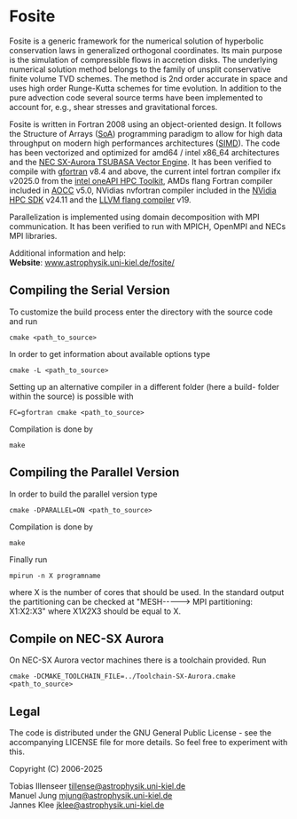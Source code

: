 # Fosite

Fosite is a generic framework for the numerical solution of hyperbolic conservation
laws in generalized orthogonal coordinates. Its main purpose is the simulation of
compressible flows in accretion disks. The underlying numerical solution method
belongs to the family of unsplit conservative finite volume TVD schemes. The method
is 2nd order accurate in space and uses high order Runge-Kutta schemes for time evolution.
In addition to the pure advection code several source terms have been implemented to
account for, e.g., shear stresses and gravitational forces.

Fosite is written in Fortran 2008 using an object-oriented design. It follows the
Structure of Arrays ([SoA](https://en.wikipedia.org/wiki/AOS_and_SOA)) programming paradigm
to allow for high data throughput on modern high performances architectures
([SIMD](https://en.wikipedia.org/wiki/SIMD)). The code has been vectorized and optimized for
amd64 / intel x86_64 architectures and the [NEC SX-Aurora TSUBASA Vector Engine](https://www.nec.com/en/global/solutions/hpc/sx/vector_engine.html).
It has been verified to compile with [gfortran](https://gcc.gnu.org/fortran/) v8.4 and above,
the current intel fortran compiler ifx v2025.0 from the [intel oneAPI HPC Toolkit](https://www.intel.com/content/www/us/en/developer/tools/oneapi/hpc-toolkit.html),
AMDs flang Fortran compiler included in [AOCC](https://www.amd.com/en/developer/aocc.html) v5.0,
NVidias nvfortran compiler included in the [NVidia HPC SDK](https://developer.nvidia.com/hpc-sdk) v24.11
and the [LLVM flang compiler](https://github.com/llvm/llvm-project) v19.

Parallelization is implemented using domain decomposition with MPI communication. It has
been verified to run with MPICH, OpenMPI and NECs MPI libraries.

Additional information and help:  
**Website**: www.astrophysik.uni-kiel.de/fosite/  

## Compiling the Serial Version
To customize the build process enter the directory with the source code
and run

    cmake <path_to_source>

In order to get information about available options type

    cmake -L <path_to_source>

Setting up an alternative compiler in a different folder (here a build-
folder within the source) is possible with

    FC=gfortran cmake <path_to_source>

Compilation is done by

    make

## Compiling the Parallel Version
In order to build the parallel version type

    cmake -DPARALLEL=ON <path_to_source>

Compilation is done by

    make

Finally run

    mpirun -n X programname

where X is the number of cores that should be used. In the standard output
the partitioning can be checked at "MESH-----> MPI partitioning: X1:X2:X3" where
X1*X2*X3 should be equal to X.


## Compile on NEC-SX Aurora
On NEC-SX Aurora vector machines there is a toolchain provided. Run

    cmake -DCMAKE_TOOLCHAIN_FILE=../Toolchain-SX-Aurora.cmake <path_to_source>

## Legal

The code is distributed under the GNU General Public License - see the
accompanying LICENSE file for more details. So feel free to experiment
with this.

Copyright (C) 2006-2025

Tobias Illenseer <tillense@astrophysik.uni-kiel.de>  
Manuel Jung <mjung@astrophysik.uni-kiel.de>  
Jannes Klee <jklee@astrophysik.uni-kiel.de>  
